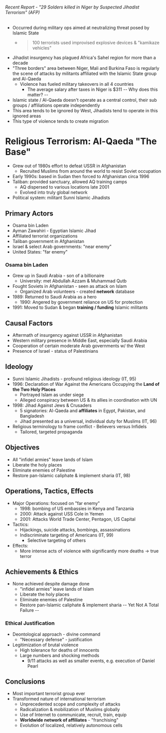 ###### Recent Report - "29 Solders killed in Niger by Suspected Jihadist Terrorism" (AFP)
- Occurred during military ops aimed at neutralizing threat posed by Islamic State
	- > 100 terrorists used improvised explosive devices & "kamikaze vehicles"
- Jihadist insurgency has plagued Africa's Sahel region for more than a decade
- "Three borders" area between Niger, Mali and Burkina Faso is regularly the scene of attacks by militants affiliated with the Islamic State group and Al-Qaeda
	- Violence has fueled military takeovers in all 4 countries
		- The average salary after taxes in Niger is $311
-- Why does this matter? --
- Islamic state / Al-Qaeda doesn't operate as a central control, their sub groups / affiliations operate independently
- This area tends to be ignored by West, Jihadists tend to operate in this ignored areas
- This type of violence tends to create migration 

# Religious Terrorism: Al-Qaeda "The Base"
- Grew out of 1980s effort to defeat USSR in Afghanistan
	- Recruited Muslims from around the world to resist Soviet occupation
- Early 1990s: based in Sudan then forced to Afghanistan circa 1996
- Taliban: provided sanctuary, allowed AQ training camps
	- AQ dispersed to various locations late 2001
	- Evolved into truly global network
- Political system: militant Sunni Islamic Jihadists

## Primary Actors
- Osama bin Laden
- Ayman Zawahiri - Egyptian Islamic Jihad
- Affiliated terrorist organizations
- Taliban government in Afghanistan
- Israel & select Arab governments: "near enemy"
- United States: "far enemy"

### Osama bin Laden
- Grew up in Saudi Arabia - son of a billionaire
	- University: met Abdullah Azzam & Muhammad Qutb
- Fought Soviets in Afghanistan - seen as attack on Islam
	- Organized Arab volunteers - created **network** database
- 1989: Returned to Saudi Arabia as a hero
	- 1990: Angered by government reliance on US for protection
- 1991: Moved to Sudan & began **training / funding** Islamic militants

## Causal Factors
- Aftermath of insurgency against USSR in Afghanistan
- Western military presence in Middle East, especially Saudi Arabia
- Cooperation of certain moderate Arab governments w/ the West
- Presence of Israel - status of Palestinians

## Ideology
- Sunni Islamic Jihadists - profound religious ideology (IT, 95)
- 1996: Declaration of War Against the Americans Occupying the **Land of the Two Holy Places**
	- Portrayed Islam as under siege
	- Alleged conspiracy between US & its allies in coordination with UN
- 1998: Jihad Against Jews & Crusaders
	- 5 signatories: Al-Qaeda and **affiliates** in Egypt, Pakistan, and Bangladesh
	- Jihad presented as a universal, individual duty for Muslims (IT, 96)
- Religious terminology to frame conflict - Believers versus Infidels
	- Tailored, targeted propaganda

## Objectives
- All "infidel armies" leave lands of Islam
- Liberate the holy places
- Eliminate enemies of Palestine
- Restore pan-Islamic caliphate & implement sharia (IT, 98)

## Operations, Tactics, Effects
- Major Operations: focused on "far enemy"
	- 1998: bombing of US embassies in Kenya and Tanzania
	- 2000: Attack against USS Cole in Yemen
	- 2001: Attacks World Trade Center, Pentagon, US Capital
- Tactics:
	- Hijackings, suicide attacks, bombings, assassinations
	- Indiscriminate targeting of Americans (IT, 99)
		- Selective targeting of others
- Effects:
	-  More intense acts of violence with significantly more deaths -> true terror

## Achievements & Ethics
- None achieved despite damage done
	- "infidel armies" leave lands of Islam
	- Liberate the holy places
	- Eliminate enemies of Palestine
	- Restore pan-Islamic caliphate & implement sharia
-- Yet Not A Total Failure --

### Ethical Justification
- Deontological approach - divine command
	- "Necessary defense" - justification
- Legitimization of brutal violence
	- High tolerance for deaths of innocents
	- Large numbers and shocking methods
		- 9/11 attacks as well as smaller events, e.g. execution of Daniel Pearl

## Conclusions
- Most important terrorist group ever
- Transformed nature of international terrorism
	- Unprecedented scope and complexity of attacks
	- Radicalization & mobilization of Muslims globally
	- Use of Internet to communicate, recruit, train, equip
	- **Worldwide network of affiliates** - "franchising"
	- Evolution of localized, relatively autonomous cells